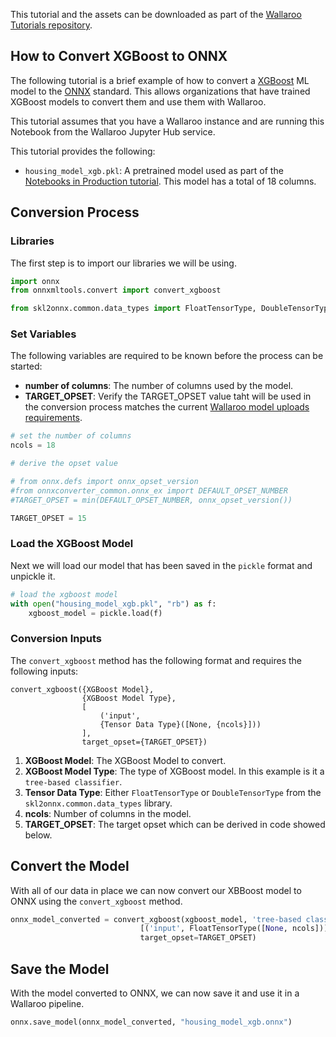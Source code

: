 This tutorial and the assets can be downloaded as part of the [Wallaroo Tutorials repository](https://github.com/WallarooLabs/Wallaroo_Tutorials/tree/main/model_conversion/xgboost-to-onnx).

## How to Convert XGBoost to ONNX

The following tutorial is a brief example of how to convert a [XGBoost](https://xgboost.readthedocs.io/en/stable/index.html) ML model to the [ONNX](https://onnx.ai/ ) standard.  This allows organizations that have trained XGBoost models to convert them and use them with Wallaroo.

This tutorial assumes that you have a Wallaroo instance and are running this Notebook from the Wallaroo Jupyter Hub service.

This tutorial provides the following:

* `housing_model_xgb.pkl`: A pretrained model used as part of the [Notebooks in Production tutorial](https://github.com/WallarooLabs/Wallaroo_Tutorials/tree/main/notebooks_in_prod).  This model has a total of 18 columns.

## Conversion Process

### Libraries

The first step is to import our libraries we will be using.

```python
import onnx
from onnxmltools.convert import convert_xgboost

from skl2onnx.common.data_types import FloatTensorType, DoubleTensorType
```

### Set Variables

The following variables are required to be known before the process can be started:

* **number of columns**:  The number of columns used by the model.
* **TARGET_OPSET**: Verify the TARGET_OPSET value taht will be used in the conversion process matches the current [Wallaroo model uploads requirements](https://docs.wallaroo.ai/wallaroo-operations-guide/wallaroo-model-management/#upload-models-to-a-workspace).

```python
# set the number of columns
ncols = 18

# derive the opset value

# from onnx.defs import onnx_opset_version
#from onnxconverter_common.onnx_ex import DEFAULT_OPSET_NUMBER
#TARGET_OPSET = min(DEFAULT_OPSET_NUMBER, onnx_opset_version())

TARGET_OPSET = 15
```

### Load the XGBoost Model

Next we will load our model that has been saved in the `pickle` format and unpickle it.

```python
# load the xgboost model
with open("housing_model_xgb.pkl", "rb") as f:
    xgboost_model = pickle.load(f)
```

### Conversion Inputs

The `convert_xgboost` method has the following format and requires the following inputs:

```
convert_xgboost({XGBoost Model}, 
                {XGBoost Model Type},
                [
                    ('input', 
                    {Tensor Data Type}([None, {ncols}]))
                ],
                target_opset={TARGET_OPSET})
```
    
1. **XGBoost Model**:  The XGBoost Model to convert.
1. **XGBoost Model Type**: The type of XGBoost model.  In this example is it a `tree-based classifier`.
1. **Tensor Data Type**:  Either `FloatTensorType` or `DoubleTensorType` from the `skl2onnx.common.data_types` library.
1. **ncols**:  Number of columns in the model.
1. **TARGET_OPSET**:  The target opset which can be derived in code showed below.

## Convert the Model

With all of our data in place we can now convert our XBBoost model to ONNX using the `convert_xgboost` method.

```python
onnx_model_converted = convert_xgboost(xgboost_model, 'tree-based classifier',
                             [('input', FloatTensorType([None, ncols]))],
                             target_opset=TARGET_OPSET)
```

## Save the Model

With the model converted to ONNX, we can now save it and use it in a Wallaroo pipeline.

```python
onnx.save_model(onnx_model_converted, "housing_model_xgb.onnx")
```
